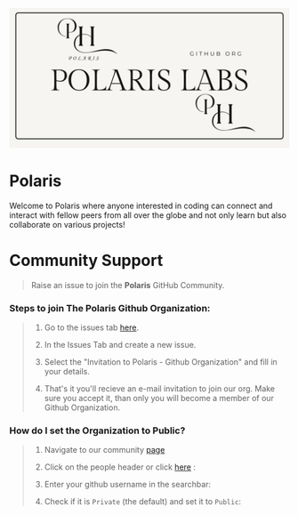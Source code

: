 
![Banner](https://raw.githubusercontent.com/PolarisLabsOrg/support/refs/heads/main/images/Polaris%20Labs.png) 
# **Polaris**

Welcome to Polaris where anyone interested in coding can connect and interact with fellow peers from all over the globe and not only learn but also collaborate on various projects!

# Community Support

> Raise an issue to join the **Polaris** GitHub Community.

     
      
### Steps to join The Polaris Github Organization:

> 1. Go to the issues tab [here](https://github.com/PolarisLabsOrg/support/issues).
>   
> 2. In the Issues Tab and create a new issue.
> 
> 3. Select the "Invitation to Polaris - Github Organization" and fill in your details.
> 
> 4. That's it you'll recieve an e-mail invitation to join our org. Make sure you accept it, than only you will become a member of our Github Organization.

### How do I set the Organization to Public?

> 1. Navigate to our community [page](https://github.com/PolarisLabsOrg/)
>   
> 2. Click on the people header or click [here](https://github.com/orgs/PolarisLabsOrg/people) : <br>
>   
> 3. Enter your github username in the searchbar: <br>
>   
> 4. Check if it is `Private` (the default) and set it to `Public`: <br>
>   
  


